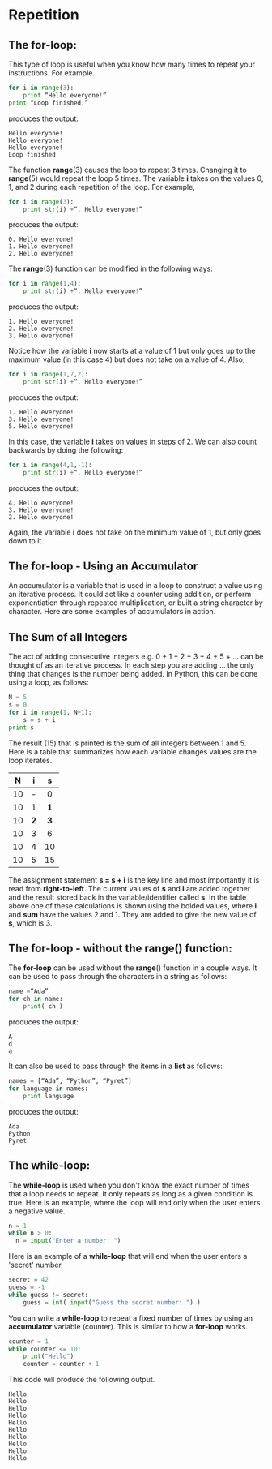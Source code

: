 # Repetition

## The for-loop:

This type of loop is useful when you know how many times to repeat your instructions. For example.

```python
for i in range(3):
    print “Hello everyone!”
print “Loop finished.”
```

produces the output:

```
Hello everyone!
Hello everyone!
Hello everyone!
Loop finished
```

The function **range**\(3\) causes the loop to repeat 3 times. Changing it to **range**\(5\) would repeat the loop 5 times. The variable **i** takes on the values 0, 1, and 2 during each repetition of the loop. For example,

```python
for i in range(3):
    print str(i) +“. Hello everyone!”
```

produces the output:

```
0. Hello everyone!
1. Hello everyone!
2. Hello everyone!
```

The **range**\(3\) function can be modified in the following ways:

```python
for i in range(1,4):
    print str(i) +“. Hello everyone!”
```

produces the output:

```
1. Hello everyone!
2. Hello everyone!
3. Hello everyone!
```

Notice how the variable **i** now starts at a value of 1 but only goes up to the maximum value \(in this case 4\) but does not take on a value of 4. Also,

```python
for i in range(1,7,2):
    print str(i) +“. Hello everyone!”
```

produces the output:

```
1. Hello everyone!
3. Hello everyone!
5. Hello everyone!
```

In this case, the variable **i** takes on values in steps of 2. We can also count backwards by doing the following:

```python
for i in range(4,1,-1):
    print str(i) +“. Hello everyone!”
```

produces the output:

```
4. Hello everyone!
3. Hello everyone!
2. Hello everyone!
```

Again, the variable **i** does not take on the minimum value of 1, but only goes down to it.

## The for-loop - Using an Accumulator

An accumulator is a variable that is used in a loop to construct a value using an iterative process.  It could act like a counter using addition, or perform exponentiation through repeated multiplication, or built a string character by character.  Here are some examples of accumulators in action.

## The Sum of all Integers

The act of adding consecutive integers e.g. 0 + 1 + 2 + 3 + 4 + 5 + ... can be thought of as an iterative process.  In each step you are adding ... the only thing that changes is the number being added.  In Python, this can be done using a loop, as follows:

```python
N = 5
s = 0
for i in range(1, N+1):
    s = s + i
print s
```

The result \(15\) that is printed is the sum of all integers between 1 and 5.  Here is a table that summarizes how each variable changes values are the loop iterates.

| N | i | s |
| :---: | :---: | :---: |
| 10 | - | 0 |
| 10 | 1 | **1** |
| 10 | **2** | **3** |
| 10 | 3 | 6 |
| 10 | 4 | 10 |
| 10 | 5 | 15 |

The assignment statement **s = s + i** is the key line and most importantly it is read from **right-to-left**.  The current values of **s** and **i** are added together and the result stored back in the variable/identifier called **s**.  In the table above one of these calculations is shown using the bolded values, where **i** and **sum** have the values 2 and 1.  They are added to give the new value of **s**, which is 3.

## The for-loop - without the range\(\) function:

The **for-loop** can be used without the **range**\(\) function in a couple ways. It can be used to pass through the characters in a string as follows:

```python
name =“Ada”
for ch in name:
    print( ch )
```

produces the output:

```
A
d
a
```

It can also be used to pass through the items in a **list** as follows:

```python
names = [“Ada”, “Python”, “Pyret”]
for language in names:
    print language
```

produces the output:

```
Ada
Python
Pyret
```

## The while-loop:

The **while-loop** is used when you don't know the exact number of times that a loop needs to repeat.  It only repeats as long as a given condition is true.  Here is an example, where the loop will end only when the user enters a negative value.

```python
n = 1
while n > 0:
  n = input("Enter a number: ")
```

Here is an example of a **while-loop** that will end when the user enters a 'secret' number.

```python
secret = 42
guess = -1
while guess != secret:
    guess = int( input("Guess the secret number: ") )
```

You can write a **while-loop** to repeat a fixed number of times by using an **accumulator** variable \(counter\).  This is similar to how a **for-loop** works.

```python
counter = 1
while counter <= 10:
    print("Hello")
    counter = counter + 1
```

This code will produce the following output.

```
Hello
Hello
Hello
Hello
Hello
Hello
Hello
Hello
Hello
Hello
```



